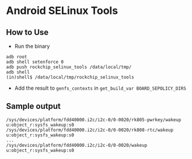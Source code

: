 # Android SELinux Tools

## How to Use

- Run the binary
```shell
adb root
adb shell setenforce 0
adb push rockchip_selinux_tools /data/local/tmp/
adb shell
(in)shell$ /data/local/tmp/rockchip_selinux_tools
```
- Add the result to `genfs_contexts` in `get_build_var BOARD_SEPOLICY_DIRS`

## Sample output
```log
/sys/devices/platform/fdd40000.i2c/i2c-0/0-0020/rk805-pwrkey/wakeup	u:object_r:sysfs_wakeup:s0
/sys/devices/platform/fdd40000.i2c/i2c-0/0-0020/rk808-rtc/wakeup	u:object_r:sysfs_wakeup:s0
...
/sys/devices/platform/fdd40000.i2c/i2c-0/0-0020/wakeup	u:object_r:sysfs_wakeup:s0
```
